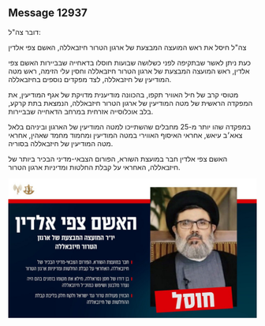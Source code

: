 ## Message 12937

דובר צה"ל:

צה"ל חיסל את ראש המועצה המבצעת של ארגון הטרור חיזבאללה, האשם צפי אלדין

כעת ניתן לאשר שבתקיפה לפני כשלושה שבועות חוסלו בדאחייה שבביירות האשם צפי אלדין, ראש המועצה המבצעת של ארגון הטרור חיזבאללה וחסין עלי הזימה, ראש מטה המודיעין של חיזבאללה, לצד מפקדים נוספים בחיזבאללה. 

מטוסי קרב של חיל האוויר תקפו, בהכוונה מודיענית מדויקת של אגף המודיעין, את המפקדה הראשית של מטה המודיעין של ארגון הטרור חיזבאללה, הנמצאת בתת קרקע, בלב אוכלוסייה אזרחית במרחב הדאחייה שבביירות. 

במפקדה שהו יותר מ-25 מחבלים שהשתייכו למטה המודיעין של הארגון וביניהם בלאל צאא׳ב עיאש, אחראי האיסוף האווירי במטה המודיעין ומחמוד מחמד שאהין, אחראי מטה המודיעין של חיזבאללה בסוריה.

האשם צפי אלדין חבר במועצת השורא, הפורום הצבאי-מדיני הבכיר ביותר של חיזבאללה, האחראי על קבלת החלטות ומדיניות ארגון הטרור.

![Photo](12937/12937_photo.jpg)
